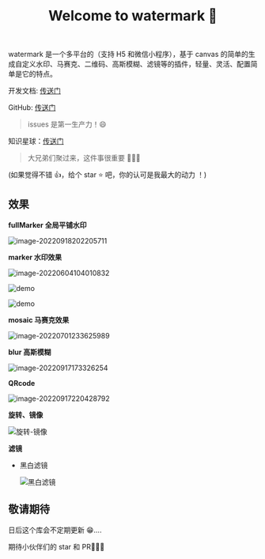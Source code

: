 <br>

<h1 align="center">Welcome to watermark 👋</h1>

<br>

watermark 是一个多平台的（支持 H5 和微信小程序），基于 canvas 的简单的生成自定义水印、马赛克、二维码、高斯模糊、滤镜等的插件，轻量、灵活、配置简单是它的特点。

开发文档: [传送门](http://www.jimmyxuexue.top:999/watermark/guide/introduce.html)

GitHub: [传送门](https://github.com/Jimmylxue/easy-watermark)

> issues 是第一生产力！😄

知识星球：[传送门](http://www.jimmyxuexue.top)

> 大兄弟们聚过来，这件事很重要 🎉🎉🎉

(如果觉得不错 👍，给个 star ⭐ 吧，你的认可是我最大的动力 ！)

## 效果

**fullMarker 全局平铺水印**

![image-20220918202205711](https://vitepress-source.oss-cn-beijing.aliyuncs.com/typoraimage-20220918202205711.png)

**marker 水印效果**

![image-20220604104010832](https://vitepress-source.oss-cn-beijing.aliyuncs.com/typoraimage-20220604104010832.png)

![demo](http://jimmyxx.oss-cn-beijing.aliyuncs.com/demo.png)

![demo](http://jimmyxx.oss-cn-beijing.aliyuncs.com/demo2.png)

**mosaic 马赛克效果**

![image-20220701233625989](https://vitepress-source.oss-cn-beijing.aliyuncs.com/typoraimage-20220701233625989.png)

**blur 高斯模糊**

![image-20220917173326254](https://vitepress-source.oss-cn-beijing.aliyuncs.com/typoraimage-20220917173326254.png)

**QRcode**

![image-20220917220428792](https://vitepress-source.oss-cn-beijing.aliyuncs.com/typoraimage-20220917220428792.png)

**旋转、镜像**

![旋转-镜像](https://vitepress-source.oss-cn-beijing.aliyuncs.com/typoraimage-20221119110657033.png)

**滤镜**

- 黑白滤镜

  ![黑白滤镜](https://vitepress-source.oss-cn-beijing.aliyuncs.com/typoraimage-20230109095911982.png)

## 敬请期待

日后这个库会不定期更新 😁....

期待小伙伴们的 star 和 PR🤞🤞🤞

